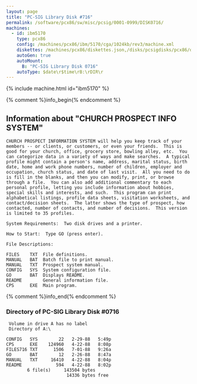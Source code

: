 ```yaml
---
layout: page
title: "PC-SIG Library Disk #716"
permalink: /software/pcx86/sw/misc/pcsig/0001-0999/DISK0716/
machines:
  - id: ibm5170
    type: pcx86
    config: /machines/pcx86/ibm/5170/cga/1024kb/rev3/machine.xml
    diskettes: /machines/pcx86/diskettes.json,/disks/pcsigdisks/pcx86/diskettes.json
    autoGen: true
    autoMount:
      B: "PC-SIG Library Disk 0716"
    autoType: $date\r$time\rB:\rDIR\r
---
```


{% include machine.html id="ibm5170" %}

{% comment %}info_begin{% endcomment %}

## Information about "CHURCH PROSPECT INFO SYSTEM"

    CHURCH PROSPECT INFORMATION SYSTEM will help you keep track of your
    members -- or clients, or customers, or even your friends.  This is
    good for your church, office, grocery store, bowling alley, etc.  You
    can categorize data in a variety of ways and make searches.  A typical
    profile might contain a person's name, address, marital status, birth
    date, home and work phone numbers, number of children, employer and
    occupation, church status, and date of last visit.  All you need to do
    is fill in the blanks, and then you can modify, print, or browse
    through a file.  You can also add additional commentary to each
    personal profile, letting you include information about hobbies,
    special skills and interests, and such.  This program can print
    alphabetical listings, profile data sheets, visitation worksheets, and
    contact/decision sheets.  The latter shows the type of prospect, how
    contacted, number of contacts, and number of decisions.  This version
    is limited to 35 profiles.
    
    System Requirements:  Two disk drives and a printer.
    
    How to Start:  Type GO (press enter).
    
    File Descriptions:
    
    FILES    TXT  File definitions.
    MANUAL   BAT  Batch file to print manual.
    MANUAL   TXT  Prospect system manual.
    CONFIG   SYS  System configuration file.
    GO       BAT  Displays README.
    README        General information file.
    CPS      EXE  Main program.
{% comment %}info_end{% endcomment %}


### Directory of PC-SIG Library Disk #0716

     Volume in drive A has no label
     Directory of A:\

    CONFIG   SYS        22   2-29-88   5:49p
    CPS      EXE    124960   4-22-88   8:08p
    FILES716 TXT      1506   7-01-88   9:26a
    GO       BAT        12   2-26-88   8:47a
    MANUAL   TXT     16410   4-22-88   8:04p
    README             594   4-22-88   8:02p
            6 file(s)     143504 bytes
                           14336 bytes free
